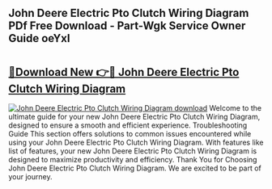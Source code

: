 ## John Deere Electric Pto Clutch Wiring Diagram PDf Free Download - Part-Wgk Service Owner Guide oeYxI

# <h2><a href="http://dfided.blite.top/?on=John+Deere+Electric+Pto+Clutch+Wiring+Diagram">🔗Download New 👉🔴 John Deere Electric Pto Clutch Wiring Diagram</a></h2>

[![John Deere Electric Pto Clutch Wiring Diagram download](https://i.imgur.com/lujVjoI.png)](http://dfided.blite.top/?on=John+Deere+Electric+Pto+Clutch+Wiring+Diagram)
Welcome to the ultimate guide for your new John Deere Electric Pto Clutch Wiring Diagram, designed to ensure a smooth and efficient experience. Troubleshooting Guide This section offers solutions to common issues encountered while using your John Deere Electric Pto Clutch Wiring Diagram. With features like list of features, your new John Deere Electric Pto Clutch Wiring Diagram is designed to maximize productivity and efficiency. Thank You for Choosing John Deere Electric Pto Clutch Wiring Diagram. We are excited to be part of your journey.
